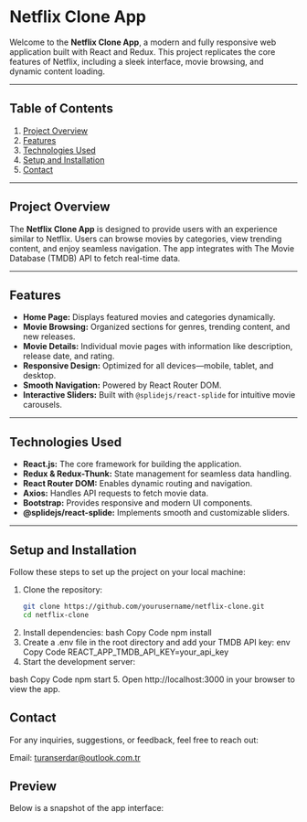 # Netflix Clone App

Welcome to the **Netflix Clone App**, a modern and fully responsive web application built with React and Redux. This project replicates the core features of Netflix, including a sleek interface, movie browsing, and dynamic content loading.

---

## Table of Contents

1. [Project Overview](#project-overview)  
2. [Features](#features)  
3. [Technologies Used](#technologies-used)  
4. [Setup and Installation](#setup-and-installation)  
5. [Contact](#contact)

---

## Project Overview

The **Netflix Clone App** is designed to provide users with an experience similar to Netflix. Users can browse movies by categories, view trending content, and enjoy seamless navigation. The app integrates with The Movie Database (TMDB) API to fetch real-time data.

---

## Features

- **Home Page:** Displays featured movies and categories dynamically.
- **Movie Browsing:** Organized sections for genres, trending content, and new releases.
- **Movie Details:** Individual movie pages with information like description, release date, and rating.
- **Responsive Design:** Optimized for all devices—mobile, tablet, and desktop.
- **Smooth Navigation:** Powered by React Router DOM.
- **Interactive Sliders:** Built with `@splidejs/react-splide` for intuitive movie carousels.

---

## Technologies Used

- **React.js:** The core framework for building the application.
- **Redux & Redux-Thunk:** State management for seamless data handling.
- **React Router DOM:** Enables dynamic routing and navigation.
- **Axios:** Handles API requests to fetch movie data.
- **Bootstrap:** Provides responsive and modern UI components.
- **@splidejs/react-splide:** Implements smooth and customizable sliders.

---

## Setup and Installation

Follow these steps to set up the project on your local machine:

1. Clone the repository:
   ```bash
   git clone https://github.com/yourusername/netflix-clone.git
   cd netflix-clone
2. Install dependencies:
   bash
  Copy Code
  npm install
3. Create a .env file in the root directory and add your TMDB API key:
  env
  Copy Code
  REACT_APP_TMDB_API_KEY=your_api_key
4. Start the development server:

  bash
  Copy Code
  npm start
5. Open http://localhost:3000 in your browser to view the app.

## Contact
For any inquiries, suggestions, or feedback, feel free to reach out:

Email: turanserdar@outlook.com.tr

## Preview
Below is a snapshot of the app interface:



